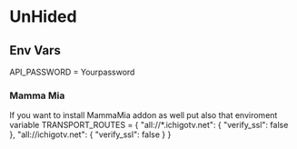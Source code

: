 # UnHided
## Env Vars
API_PASSWORD = Yourpassword

### Mamma Mia
If you want to install MammaMia addon as well put also that enviroment variable
TRANSPORT_ROUTES = {
    "all://*.ichigotv.net": {
        "verify_ssl": false
    },
    "all://ichigotv.net": {
        "verify_ssl": false
    }
}
